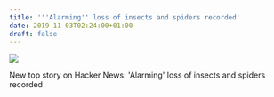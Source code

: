 ```yaml
---
title: '''Alarming'' loss of insects and spiders recorded'
date: 2019-11-03T02:24:00+01:00
draft: false
---
```


![](https://ifttt.com/images/no_image_card.png)  

New top story on Hacker News: 'Alarming' loss of insects and spiders recorded
